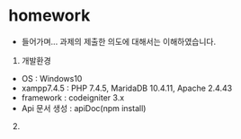 # homework
- 들어가며...
과제의 제출한 의도에 대해서는 이해하였습니다. 

1. 개발환경
 - OS : Windows10
 - xampp7.4.5 : PHP 7.4.5, MaridaDB 10.4.11, Apache 2.4.43
 - framework : codeigniter 3.x
 - Api 문서 생성 : apiDoc(npm install)

2. 
